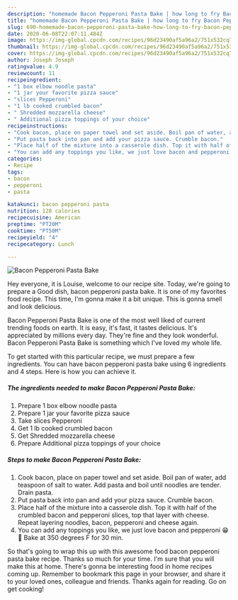 ```yaml
---
description: "homemade Bacon Pepperoni Pasta Bake | how long to fry Bacon Pepperoni Pasta Bake"
title: "homemade Bacon Pepperoni Pasta Bake | how long to fry Bacon Pepperoni Pasta Bake"
slug: 690-homemade-bacon-pepperoni-pasta-bake-how-long-to-fry-bacon-pepperoni-pasta-bake
date: 2020-06-08T22:07:11.484Z
image: https://img-global.cpcdn.com/recipes/96d23490af5a96a2/751x532cq70/bacon-pepperoni-pasta-bake-recipe-main-photo.jpg
thumbnail: https://img-global.cpcdn.com/recipes/96d23490af5a96a2/751x532cq70/bacon-pepperoni-pasta-bake-recipe-main-photo.jpg
cover: https://img-global.cpcdn.com/recipes/96d23490af5a96a2/751x532cq70/bacon-pepperoni-pasta-bake-recipe-main-photo.jpg
author: Joseph Joseph
ratingvalue: 4.9
reviewcount: 11
recipeingredient:
- "1 box elbow noodle pasta"
- "1 jar your favorite pizza sauce"
- "slices Pepperoni"
- "1 lb cooked crumbled bacon"
- " Shredded mozzarella cheese"
- " Additional pizza toppings of your choice"
recipeinstructions:
- "Cook bacon, place on paper towel and set aside. Boil pan of water, add teaspoon of salt to water. Add pasta and boil until noodles are tender. Drain pasta."
- "Put pasta back into pan and add your pizza sauce. Crumble bacon."
- "Place half of the mixture into a casserole dish. Top it with half of the crumbled bacon and pepperoni slices, top that layer with cheese. Repeat layering noodles, bacon, pepperoni and cheese again."
- "You can add any toppings you like, we just love bacon and pepperoni 😁🥓 Bake at 350 degrees F for 30 min."
categories:
- Recipe
tags:
- bacon
- pepperoni
- pasta

katakunci: bacon pepperoni pasta 
nutrition: 128 calories
recipecuisine: American
preptime: "PT20M"
cooktime: "PT50M"
recipeyield: "4"
recipecategory: Lunch

---
```



![Bacon Pepperoni Pasta Bake](https://img-global.cpcdn.com/recipes/96d23490af5a96a2/751x532cq70/bacon-pepperoni-pasta-bake-recipe-main-photo.jpg)

Hey everyone, it is Louise, welcome to our recipe site. Today, we're going to prepare a Good dish, bacon pepperoni pasta bake. It is one of my favorites food recipe. This time, I'm gonna make it a bit unique. This is gonna smell and look delicious.



Bacon Pepperoni Pasta Bake is one of the most well liked of current trending foods on earth. It is easy, it's fast, it tastes delicious. It's appreciated by millions every day. They're fine and they look wonderful. Bacon Pepperoni Pasta Bake is something which I've loved my whole life.


To get started with this particular recipe, we must prepare a few ingredients. You can have bacon pepperoni pasta bake using 6 ingredients and 4 steps. Here is how you can achieve it.

<!--inarticleads1-->

##### The ingredients needed to make Bacon Pepperoni Pasta Bake:

1. Prepare 1 box elbow noodle pasta
1. Prepare 1 jar your favorite pizza sauce
1. Take slices Pepperoni
1. Get 1 lb cooked crumbled bacon
1. Get  Shredded mozzarella cheese
1. Prepare  Additional pizza toppings of your choice




<!--inarticleads2-->

##### Steps to make Bacon Pepperoni Pasta Bake:

1. Cook bacon, place on paper towel and set aside. Boil pan of water, add teaspoon of salt to water. Add pasta and boil until noodles are tender. Drain pasta.
1. Put pasta back into pan and add your pizza sauce. Crumble bacon.
1. Place half of the mixture into a casserole dish. Top it with half of the crumbled bacon and pepperoni slices, top that layer with cheese. Repeat layering noodles, bacon, pepperoni and cheese again.
1. You can add any toppings you like, we just love bacon and pepperoni 😁🥓 Bake at 350 degrees F for 30 min.




So that's going to wrap this up with this awesome food bacon pepperoni pasta bake recipe. Thanks so much for your time. I'm sure that you will make this at home. There's gonna be interesting food in home recipes coming up. Remember to bookmark this page in your browser, and share it to your loved ones, colleague and friends. Thanks again for reading. Go on get cooking!
